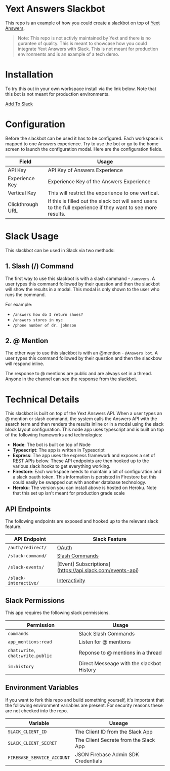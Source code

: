# Yext Answers Slackbot

This repo is an example of how you could create a slackbot on top of [Yext Answers](https://www.yext.com/products/answers).

> Note: This repo is not activly maintained by Yext and there is no gurantee of quality. This is meant to showcase how you could integrate Yext Answers with Slack. This is not meant for production environments and is an example of a tech demo.

# Installation

To try this out in your own workspace install via the link below. Note that this bot is not meant for production environments.

[Add To Slack](https://slack.com/oauth/v2/authorize?scope=commands,chat:write,app_mentions:read,chat:write.public,im:history&client_id=1138075688050.1604299461795)

# Configuration

Before the slackbot can be used it has to be configured. Each workspace is mapped to one Answers experience. Try to use the bot or go to the home screen to launch the configuration modal. Here are the configuration fields.

| Field            | Usage                                                                                                        |
| ---------------- | ------------------------------------------------------------------------------------------------------------ |
| API Key          | API Key of Answers Experience                                                                                |
| Experience Key   | Experience Key of the Answers Experience                                                                     |
| Vertical Key     | This will restrict the experience to one vertical.                                                           |
| Clickthrough URL | If this is filled out the slack bot will send users to the full experience if they want to see more results. |

# Slack Usage

This slackbot can be used in Slack via two methods:

## 1. Slash (/) Command

The first way to use this slackbot is with a slash command - `/answers`. A user types this command followed
by their question and then the slackbot will show the results in a modal. This modal is only shown
to the user who runs the command.

For example:

- `/answers how do I return shoes?`
- `/answers stores in nyc`
- `/phone number of dr. johnson`

## 2. @ Mention

The other way to use this slackbot is with an @mention - `@Answers bot`. A user types
this command followed by their question and then the slackbow will respond inline.

The response to @ mentions are public and are always set in a thread. Anyone
in the channel can see the response from the slackbot.

# Technical Details

This slackbot is built on top of the Yext Answers API. When a user types an @ mention or slash
command, the system calls the Answers API with the search term and then
renders the results inline or in a modal using the slack block layout configuration. This node app uses typescript and is built on top of the following frameworks and technologies:

- **Node**: The bot is built on top of Node
- **Typescript**: The app is written in Typescript
- **Express**: The app uses the express framework and exposes a set of REST APIs below. These API endpoints are then hooked up to the various slack hooks to get everything working.
- **Firestore**: Each workspace needs to maintain a bit of configuration and a slack oauth token. This information is persisted in Firestore but this could easily be swapped out with another database technology.
- **Heroku**: The version you can install above is hosted on Heroku. Note that this set up isn't meant for production grade scale

## API Endpoints

The following endpoints are exposed and hooked up to the relevant slack feature.

| API Endpoint          | Slack Feature                                                             |
| --------------------- | ------------------------------------------------------------------------- |
| `/auth/redirect/`     | [OAuth](https://api.slack.com/authentication/oauth-v2)                    |
| `/slack-command/`     | [Slash Commands](https://api.slack.com/interactivity/slash-commands)      |
| `/slack-events/`      | [Event] Subscriptions](https://api.slack.com/events-api)                  |
| `/slack-interactive/` | [Interactivity](https://api.slack.com/messaging/interactivity#components) |

## Slack Permissions

This app requires the following slack permissions.

| Permission                        | Usage                                     |
| --------------------------------- | ----------------------------------------- |
| `commands`                        | Slack Slash Commands                      |
| `app_mentions:read`               | Listen for @ mentions                     |
| `chat:write`, `chat:write.public` | Reponse to @ mentions in a thread         |
| `im:history`                      | Direct Messeage with the slackbot History |

## Environment Variables

If you want to fork this repo and build something yourself, it's important that the following environment variables are present. For security reasons these are not checked into the repo.

| Variable                   | Useage                                |
| -------------------------- | ------------------------------------- |
| `SLACK_CLIENT_ID`          | The Client ID from the Slack App      |
| `SLACK_CLIENT_SECRET`      | The Client Secrete from the Slack App |
| `FIREBASE_SERVICE_ACCOUNT` | JSON Firebase Admin SDK Credentials   |
